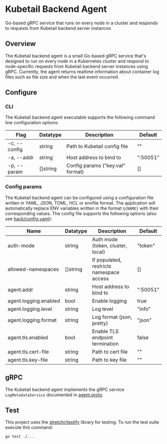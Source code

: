 # Kubetail Backend Agent

Go-based gRPC service that runs on every node in a cluster and responds to requests from Kubetail backend server instances

## Overview

The Kubetail backend agent is a small Go-based gRPC service that's designed to run on every node in a Kubernetes cluster and respond to node-specific requests from Kubetail backend server instances using gRPC. Currently, the agent returns realtime information about container log files such as file size and when the last event occurred.

## Configure

### CLI

The Kubetail backend agent executable supports the following command line configuration options:

| Flag         | Datatype | Description                      | Default  |
| ------------ | -------- | -------------------------------- | -------- |
| -c, --config | string   | Path to Kubetail config file     | ""       |
| -a, --addr   | string   | Host address to bind to          | ":50051" |
| -p, --param  | []string | Config params ("key:val" format) | []       |

### Config params

The Kubetail backend agent can be configured using a configuration file written in YAML, JSON, TOML, HCL or envfile format. The application will automatically replace ENV variables written in the format `${NAME}` with their corresponding values. The config file supports the following options (also see [hack/config.yaml](hack/config.yaml)):

| Name                  | Datatype | Description                              | Default  |
| --------------------- | -------- | ---------------------------------------- | -------- |
| auth-mode             | string   | Auth mode (token, cluster, local)        | "token"  |
| allowed-namespaces    | []string | If populated, restricts namespace access | []       |
| agent.addr            | string   | Host address to bind to                  | ":50051" |
| agent.logging.enabled | bool     | Enable logging                           | true     |
| agent.logging.level   | string   | Log level                                | "info"   |
| agent.logging.format  | string   | Log format (json, pretty)                | "json"   |
| agent.tls.enabled     | bool     | Enable TLS endpoint termination          | false    |
| agent.tls.cert-file   | string   | Path to cert file                        | ""       |
| agent.tls.key-file    | string   | Path to key file                         | ""       |

## gRPC

The Kubetail backend agent implements the gRPC service `LogMetadataService` documented in [agent.proto](../proto/agent.proto).

## Test

This project uses the [stretchr/testify](https://github.com/stretchr/testify) library for testing. To run the test suite execute this command:

```console
go test ./...
```
